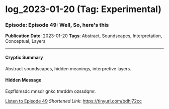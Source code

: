 # log_2023-01-20 (Tag: Experimental)

### Episode: Episode 49: Well, So, here's this

**Publication Date**: 2023-01-20
**Tags**: Abstract, Soundscapes, Interpretation, Conceptual, Layers

---

#### Cryptic Summary
Abstract soundscapes, hidden meanings, interpretive layers.

#### Hidden Message
Eqzfldmsdc mnsdr gnkc tmrddm ozssdqmr.

[Listen to Episode 49](https://tinyurl.com/bdhj72cc)
*Shortened Link*: https://tinyurl.com/bdhj72cc
